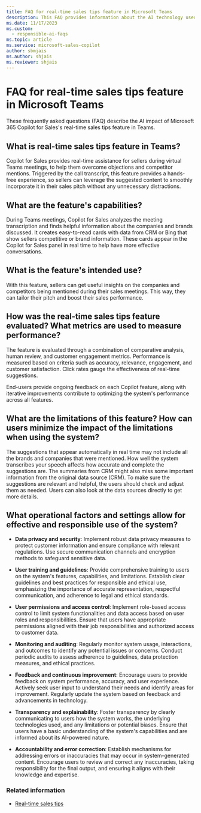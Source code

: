 ```yaml
---
title: FAQ for real-time sales tips feature in Microsoft Teams
description: This FAQ provides information about the AI technology used in the real-time sales tips feature in Microsoft 365 Copilot for Sales, along with key considerations and details about how AI is used, how it was tested and evaluated, and any specific limitations.
ms.date: 11/17/2023
ms.custom: 
  - responsible-ai-faqs
ms.topic: article
ms.service: microsoft-sales-copilot
author: sbmjais
ms.author: shjais
ms.reviewer: shjais
---
```


# FAQ for real-time sales tips feature in Microsoft Teams

These frequently asked questions (FAQ) describe the AI impact of Microsoft 365 Copilot for Sales's real-time sales tips feature in Teams.

## What is real-time sales tips feature in Teams? 

Copilot for Sales provides real-time assistance for sellers during virtual Teams meetings, to help them overcome objections and competitor mentions. Triggered by the call transcript, this feature provides a hands-free experience, so sellers can leverage the suggested content to smoothly incorporate it in their sales pitch without any unnecessary distractions. 

## What are the feature's capabilities? 

During Teams meetings, Copilot for Sales analyzes the meeting transcription and finds helpful information about the companies and brands discussed. It creates easy-to-read cards with data from CRM or Bing that show sellers competitive or brand information. These cards appear in the Copilot for Sales panel in real time to help have more effective conversations.

## What is the feature's intended use? 

With this feature, sellers can get useful insights on the companies and competitors being mentioned during their sales meetings. This way, they can tailor their pitch and boost their sales performance.

## How was the real-time sales tips feature evaluated? What metrics are used to measure performance? 

The feature is evaluated through a combination of comparative analysis, human review, and customer engagement metrics. Performance is measured based on criteria such as accuracy, relevance, engagement, and customer satisfaction. Click rates gauge the effectiveness of real-time suggestions. 

End-users provide ongoing feedback on each Copilot feature, along with iterative improvements contribute to optimizing the system's performance across all features.

## What are the limitations of this feature? How can users minimize the impact of the limitations when using the system? 

The suggestions that appear automatically in real time may not include all the brands and companies that were mentioned. How well the system transcribes your speech affects how accurate and complete the suggestions are. The summaries from CRM might also miss some important information from the original data source (CRM). To make sure the suggestions are relevant and helpful, the users should check and adjust them as needed. Users can also look at the data sources directly to get more details. 

## What operational factors and settings allow for effective and responsible use of the system?

- **Data privacy and security**: Implement robust data privacy measures to protect customer information and ensure compliance with relevant regulations. Use secure communication channels and encryption methods to safeguard sensitive data.

- **User training and guidelines**: Provide comprehensive training to users on the system's features, capabilities, and limitations. Establish clear guidelines and best practices for responsible and ethical use, emphasizing the importance of accurate representation, respectful communication, and adherence to legal and ethical standards.

- **User permissions and access control**: Implement role-based access control to limit system functionalities and data access based on user roles and responsibilities. Ensure that users have appropriate permissions aligned with their job responsibilities and authorized access to customer data.

- **Monitoring and auditing**: Regularly monitor system usage, interactions, and outcomes to identify any potential issues or concerns. Conduct periodic audits to assess adherence to guidelines, data protection measures, and ethical practices.

- **Feedback and continuous improvement**: Encourage users to provide feedback on system performance, accuracy, and user experience. Actively seek user input to understand their needs and identify areas for improvement. Regularly update the system based on feedback and advancements in technology.

- **Transparency and explainability**: Foster transparency by clearly communicating to users how the system works, the underlying technologies used, and any limitations or potential biases. Ensure that users have a basic understanding of the system's capabilities and are informed about its AI-powered nature.

- **Accountability and error correction**: Establish mechanisms for addressing errors or inaccuracies that may occur in system-generated content. Encourage users to review and correct any inaccuracies, taking responsibility for the final output, and ensuring it aligns with their knowledge and expertise.

### Related information

- [Real-time sales tips](use-sales-copilot-app-during-meeting.md#get-real-time-sales-tips-preview)
